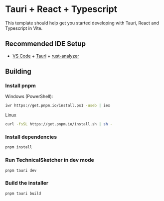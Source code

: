 # Tauri + React + Typescript

This template should help get you started developing with Tauri, React and Typescript in Vite.

## Recommended IDE Setup

- [VS Code](https://code.visualstudio.com/) + [Tauri](https://marketplace.visualstudio.com/items?itemName=tauri-apps.tauri-vscode) + [rust-analyzer](https://marketplace.visualstudio.com/items?itemName=rust-lang.rust-analyzer)

## Building

### Install pnpm

Windows (PowerShell):
```bash
iwr https://get.pnpm.io/install.ps1 -useb | iex
```

Linux
```bash
curl -fsSL https://get.pnpm.io/install.sh | sh -
```

### Install dependencies

```bash
pnpm install
```

### Run TechnicalSketcher in dev mode

```bash
pnpm tauri dev
```

### Build the installer

```bash
pnpm tauri build
```